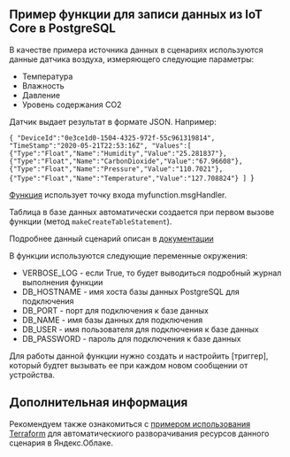 ## Пример функции для записи данных из IoT Core в PostgreSQL

В качестве примера источника данных в сценариях используются данные датчика воздуха, измеряющего следующие параметры:
 - Температура
 - Влажность
 - Давление
 - Уровень содержания СO2

 Датчик выдает результат в формате JSON. Например:

   `{
    "DeviceId":"0e3ce1d0-1504-4325-972f-55c961319814",
    "TimeStamp":"2020-05-21T22:53:16Z",
    "Values":[
        {"Type":"Float","Name":"Humidity","Value":"25.281837"},
        {"Type":"Float","Name":"CarbonDioxide","Value":"67.96608"},
        {"Type":"Float","Name":"Pressure","Value":"110.7021"},
        {"Type":"Float","Name":"Temperature","Value":"127.708824"}
        ]
   `}

[Функция]() использует точку входа myfunction.msgHandler.

Таблица в базе данных автоматически создается при первом вызове функции (метод `makeCreateTableStatement`).

Подробнее данный сценарий описан в [документации]()

В функции используются следующие переменные окружения:

- VERBOSE_LOG - если True, то будет выводиться подробный журнал выполнения функции
- DB_HOSTNAME - имя хоста базы данных PostgreSQL для подключения
- DB_PORT - порт для подключения к базе данных
- DB_NAME - имя базы данных для подключения
- DB_USER - имя пользователя для подключения к базе данных
- DB_PASSWORD - пароль для подключения к базе данных

Для работы данной функции нужно создать и настройить [триггер], который будтет вызывать ее при каждом новом сообщении от устройства.

## Дополнительная информация

Рекомендуем также ознакомиться с [примером использования Terraform]() для автоматическиого разворачивания ресурсов данного сценария в Яндекс.Облаке.
